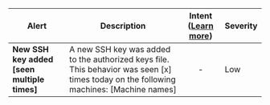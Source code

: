 |Alert|Description|Intent ([Learn more](#intentions))|Severity|
|----|----|:----:|--|
|**New SSH key added [seen multiple times]**|A new SSH key was added to the authorized keys file. This behavior was seen [x] times today on the following machines: [Machine names]|-|Low|


